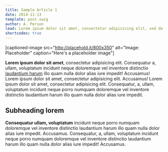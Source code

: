 ```yaml
---
title: Sample Article 1
date: 2014-11-13
template: post.swig
author: A. Person
lead: Lorem ipsum dolor sit amet, consectetur adipisicing elit, sed do eiusmod tempor incididunt ut labore et dolore magna aliqua. Ut enim ad minim veniam, quis nostrud exercitation [ullamco laboris]() nisi ut aliquip ex ea commodo consequat. Duis aute irure dolor in reprehenderit in voluptate velit esse cillum dolore eu fugiat nulla pariatur. Excepteur sint occaecat cupidatat non proident, sunt in culpa qui officia deserunt mollit anim id est laborum.
shortcodes: true
---
```


[captioned-image src="http://placehold.it/800x350" alt="Image: Placeholder" caption="Here's a placeholder image"]

**Lorem ipsum dolor sit amet**, consectetur adipisicing elit. Consequatur a, ullam, voluptatum incidunt neque doloremque vel inventore distinctio [laudantium harum]() illo quam nulla dolor alias iure impedit! Accusamus! Lorem ipsum dolor sit amet, consectetur adipisicing elit. Accusamus! Lorem ipsum dolor sit amet, consectetur adipisicing elit. Consequatur, a, ullam, voluptatum incidunt neque porro numquam doloremque vel inventore distinctio laudantium harum illo quam nulla dolor alias iure impedit.

## Subheading lorem

**Consequatur ullam, voluptatum** incidunt neque porro numquam doloremque vel inventore distinctio laudantium harum illo quam nulla dolor alias iure impedit. Accusamus. Consequatur, a, ullam, voluptatum incidunt neque porro numquam doloremque vel inventore distinctio laudantium harum illo quam nulla dolor alias iure impedit! Accusamus.